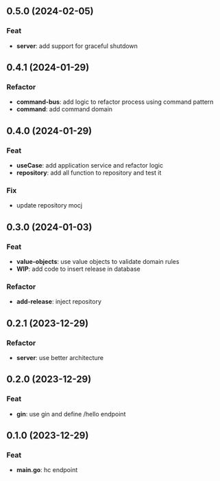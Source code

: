 ## 0.5.0 (2024-02-05)

### Feat

- **server**: add support for graceful shutdown

## 0.4.1 (2024-01-29)

### Refactor

- **command-bus**: add logic to refactor process using command pattern
- **command**: add command domain

## 0.4.0 (2024-01-29)

### Feat

- **useCase**: add application service and refactor logic
- **repository**: add all function to repository and test it

### Fix

- update repository mocj

## 0.3.0 (2024-01-03)

### Feat

- **value-objects**: use value objects to validate domain rules
- **WIP**: add code to insert release in database

### Refactor

- **add-release**: inject repository

## 0.2.1 (2023-12-29)

### Refactor

- **server**: use better architecture

## 0.2.0 (2023-12-29)

### Feat

- **gin**: use gin and define /hello endpoint

## 0.1.0 (2023-12-29)

### Feat

- **main.go**: hc endpoint
